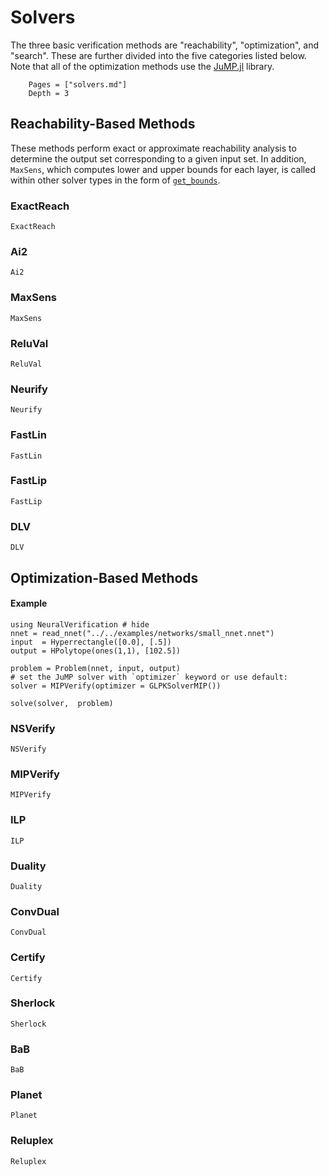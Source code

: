 # Solvers

The three basic verification methods are "reachability", "optimization", and "search".
These are further divided into the five categories listed below.
Note that all of the optimization methods use the [JuMP.jl](https://github.com/JuliaOpt/JuMP.jl) library.


```@contents
	Pages = ["solvers.md"]
	Depth = 3
```

## Reachability-Based Methods
These methods perform exact or approximate reachability analysis to determine the output set corresponding to a given input set.
In addition, `MaxSens`, which computes lower and upper bounds for each layer, is called within other solver types in the form of [`get_bounds`](@ref).
### ExactReach
```@docs
ExactReach
```

### Ai2
```@docs
Ai2
```

### MaxSens
```@docs
MaxSens
```

### ReluVal
```@docs
ReluVal
```

### Neurify
```@docs
Neurify
```

### FastLin
```@docs
FastLin
```

### FastLip
```@docs
FastLip
```

### DLV
```@docs
DLV
```

## Optimization-Based Methods

#### Example
```@example optim
using NeuralVerification # hide
nnet = read_nnet("../../examples/networks/small_nnet.nnet")
input  = Hyperrectangle([0.0], [.5])
output = HPolytope(ones(1,1), [102.5])

problem = Problem(nnet, input, output)
# set the JuMP solver with `optimizer` keyword or use default:
solver = MIPVerify(optimizer = GLPKSolverMIP())

solve(solver,  problem)
```

### NSVerify
```@docs
NSVerify
```

### MIPVerify
```@docs
MIPVerify
```

### ILP
```@docs
ILP
```

### Duality
```@docs
Duality
```

### ConvDual
```@docs
ConvDual
```

### Certify
```@docs
Certify
```

### Sherlock
```@docs
Sherlock
```

### BaB
```@docs
BaB
```

### Planet
```@docs
Planet
```

### Reluplex
```@docs
Reluplex
```